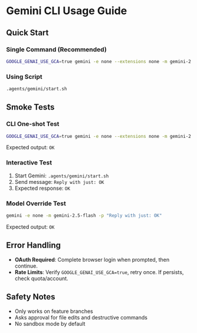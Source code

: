 # Gemini CLI Usage Guide

## Quick Start

### Single Command (Recommended)
```bash
GOOGLE_GENAI_USE_GCA=true gemini -e none --extensions none -m gemini-2.5-pro
```

### Using Script
```bash
.agents/gemini/start.sh
```

## Smoke Tests

### CLI One-shot Test
```bash
GOOGLE_GENAI_USE_GCA=true gemini -e none --extensions none -m gemini-2.5-pro -p "Reply with just: OK"
```
Expected output: `OK`

### Interactive Test
1. Start Gemini: `.agents/gemini/start.sh`
2. Send message: `Reply with just: OK`
3. Expected response: `OK`

### Model Override Test
```bash
gemini -e none -m gemini-2.5-flash -p "Reply with just: OK"
```
Expected output: `OK`

## Error Handling

- **OAuth Required**: Complete browser login when prompted, then continue.
- **Rate Limits**: Verify `GOOGLE_GENAI_USE_GCA=true`, retry once. If persists, check quota/account.

## Safety Notes

- Only works on feature branches
- Asks approval for file edits and destructive commands
- No sandbox mode by default
